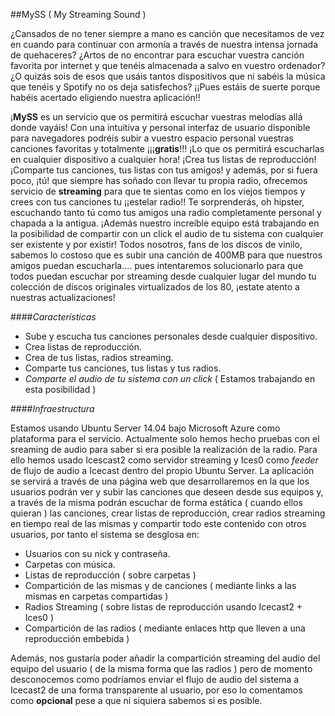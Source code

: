 ##MySS ( My Streaming Sound )

¿Cansados de no tener siempre a mano es canción que necesitamos de vez en cuando para continuar con armonía a través de nuestra intensa jornada de quehaceres? ¿Artos de no encontrar para escuchar vuestra canción favorita por internet y que tenéis almacenada a salvo en vuestro ordenador? ¿O quizás sois de esos que usáis tantos dispositivos que ni sabéis la música que tenéis y Spotify no os deja satisfechos? ¡¡Pues estáis de suerte porque habéis acertado eligiendo nuestra aplicación!!

¡**MySS** es un servicio que os permitirá escuchar vuestras melodías allá donde vayáis! Con una intuitiva y personal interfaz de usuario disponible para navegadores podréis subir a vuestro espacio personal vuestras canciones favoritas y totalmente ¡¡¡**gratis**!!! ¡Lo que os permitirá escucharlas en cualquier dispositivo a cualquier hora! ¡Crea tus listas de reproducción! ¡Comparte tus canciones, tus listas con tus amigos! y además, por si fuera poco, ¡tú! que siempre has soñado con llevar tu propia radio, ofrecemos servicio de **streaming** para que te sientas como en los viejos tiempos y crees con tus canciones tu ¡¡estelar radio!! Te sorprenderás, oh hipster, escuchando tanto tú como tus amigos una radio completamente personal y chapada a la antigua. ¡Además nuestro increíble equipo está trabajando en la posibilidad de compartir con un click el audio de tu sistema con cualquier ser existente y por existir! Todos nosotros, fans de los discos de vinilo, sabemos lo costoso que es subir una canción de 400MB para que nuestros amigos puedan escucharla.... pues intentaremos solucionarlo para que todos puedan escuchar por streaming desde cualquier lugar del mundo tu colección de discos originales virtualizados de los 80, ¡estate atento a nuestras actualizaciones!

####*Características*

* Sube y escucha tus canciones personales desde cualquier dispositivo.
* Crea listas de reproducción.
* Crea de tus listas, radios streaming.
* Comparte tus canciones, tus listas y tus radios.
* *Comparte el audio de tu sistema con un click* ( Estamos trabajando en esta posibilidad )

####*Infraestructura*

Estamos usando Ubuntu Server 14.04 bajo Microsoft Azure como plataforma para el servicio. Actualmente solo hemos hecho pruebas con el sreaming de audio para saber si era posible la realización de la radio. Para ello hemos usado Icescast2 como servidor streaming y Ices0 como *feeder* de flujo de audio a Icecast dentro del propio Ubuntu Server. La aplicación se servirá a través de una página web que desarrollaremos en la que los usuarios podrán ver y subir las canciones que deseen desde sus equipos y, a través de la misma podrán escuchar de forma estática ( cuando ellos quieran ) las canciones, crear listas de reproducción, crear radios streaming en tiempo real de las mismas y compartir todo este contenido con otros usuarios, por tanto el sistema se desglosa en:

* Usuarios con su nick y contraseña.
* Carpetas con música.
* Listas de reproducción ( sobre carpetas )
* Compartición de las mismas y de canciones ( mediante links a las mismas en carpetas compartidas )
* Radios Streaming ( sobre listas de reproducción usando Icecast2 + Ices0 )
* Compartición de las radios ( mediante enlaces http que lleven a una reproducción embebida )

Además, nos gustaría poder añadir la compartición streaming del audio del equipo del usuario ( de la misma forma que las radios ) pero de momento desconocemos como podríamos enviar el flujo de audio del sistema a Icecast2 de una forma transparente al usuario, por eso lo comentamos como **opcional** pese a que ni siquiera sabemos si es posible.
